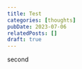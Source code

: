 ```yaml
---
title: Test
categories: [thoughts]
pubDate: 2023-07-06
relatedPosts: []
draft: true
---
```


second
